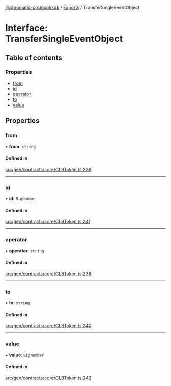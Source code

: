 [@chromatic-protocol/sdk](../README.md) / [Exports](../modules.md) / TransferSingleEventObject

# Interface: TransferSingleEventObject

## Table of contents

### Properties

- [from](TransferSingleEventObject.md#from)
- [id](TransferSingleEventObject.md#id)
- [operator](TransferSingleEventObject.md#operator)
- [to](TransferSingleEventObject.md#to)
- [value](TransferSingleEventObject.md#value)

## Properties

### from

• **from**: `string`

#### Defined in

[src/gen/contracts/core/CLBToken.ts:239](https://github.com/chromatic-protocol/sdk/blob/ff89bc3/src/gen/contracts/core/CLBToken.ts#L239)

___

### id

• **id**: `BigNumber`

#### Defined in

[src/gen/contracts/core/CLBToken.ts:241](https://github.com/chromatic-protocol/sdk/blob/ff89bc3/src/gen/contracts/core/CLBToken.ts#L241)

___

### operator

• **operator**: `string`

#### Defined in

[src/gen/contracts/core/CLBToken.ts:238](https://github.com/chromatic-protocol/sdk/blob/ff89bc3/src/gen/contracts/core/CLBToken.ts#L238)

___

### to

• **to**: `string`

#### Defined in

[src/gen/contracts/core/CLBToken.ts:240](https://github.com/chromatic-protocol/sdk/blob/ff89bc3/src/gen/contracts/core/CLBToken.ts#L240)

___

### value

• **value**: `BigNumber`

#### Defined in

[src/gen/contracts/core/CLBToken.ts:242](https://github.com/chromatic-protocol/sdk/blob/ff89bc3/src/gen/contracts/core/CLBToken.ts#L242)
